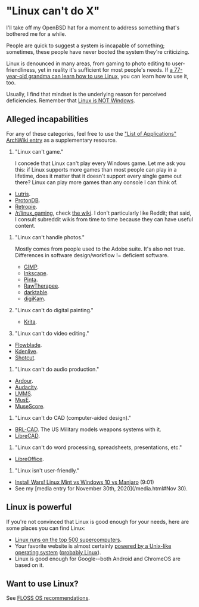 # "Linux can't do X"

I'll take off my OpenBSD hat for a moment to address something that's
bothered me for a while.

People are quick to suggest a system is incapable of something;
sometimes, these people have never booted the system they're
criticizing.

Linux is denounced in many areas, from gaming to photo editing to
user-friendliness, yet in reality it's sufficient for most people's
needs. If [a 77-year-old grandma can learn how to use
Linux](https://old.reddit.com/r/linux/comments/gxlkuw/i_recently_taught_my_grandma_77_linux/),
you can learn how to use it, too.

Usually, I find that mindset is the underlying reason for perceived
deficiencies. Remember that [Linux is NOT
Windows](https://linux.oneandoneis2.org/LNW.htm).

## Alleged incapabilities

For any of these categories, feel free to use the ["List of
Applications" ArchWiki entry](https://wiki.archlinux.org/index.php/List_of_applications)
as a supplementary resource.

1. "Linux can't game."

   I concede that Linux can't play every Windows game. Let me ask you
   this: if Linux supports more games than most people can play in a
   lifetime, does it matter that it doesn't support every single game
   out there?  Linux can play more games than any console I can think
   of.

  - [Lutris](https://lutris.net/).
  - [ProtonDB](https://www.protondb.com/).
  - [Retropie](https://retropie.org.uk/).
  - [/r/linux_gaming](https://old.reddit.com/r/linux_gaming/), check
    [the wiki](https://old.reddit.com/r/linux_gaming/wiki/index). I
    don't particularly like Reddit; that said, I consult subreddit wikis
    from time to time because they can have useful content.

1. "Linux can't handle photos."

   Mostly comes from people used to the Adobe suite. It's also not true.
   Differences in software design/workflow != deficient software.

   - [GIMP](https://www.gimp.org/).
   - [Inkscape](https://inkscape.org/).
   - [Pinta](https://pinta-project.com/).
   - [RawTherapee](https://rawtherapee.com/).
   - [darktable](https://www.darktable.org/).
   - [digiKam](https://www.digikam.org/).

1. "Linux can't do digital painting."

   - [Krita](https://krita.org/en/).

1. "Linux can't do video editing."

  - [Flowblade](https://jliljebl.github.io/flowblade/).
  - [Kdenlive](https://kdenlive.org/).
  - [Shotcut](https://www.shotcut.org/).

1. "Linux can't do audio production."

  - [Ardour](https://ardour.org/).
  - [Audacity](https://www.audacityteam.org/).
  - [LMMS](https://lmms.io/).
  - [MusE](https://muse-sequencer.github.io/).
  - [MuseScore](https://musescore.org/).

1. "Linux can't do CAD (computer-aided design)."

  - [BRL-CAD](https://brlcad.org/). The US Military models weapons
    systems with it.
  - [LibreCAD](https://www.librecad.org/).

1. "Linux can't do word processing, spreadsheets, presentations, etc."

  - [LibreOffice](https://www.libreoffice.org/).

1. "Linux isn't user-friendly."

  - [Install Wars! Linux Mint vs Windows 10 vs
    Manjaro](https://invidious.snopyta.org/watch?v=wnqRJOJGWGA)
    (9:01)
  - See my [media entry for November 30th, 2020](/media.html#Nov 30).

## Linux is powerful

If you're not convinced that Linux is good enough for your needs, here
are some places you can find Linux:

- [Linux runs on the top 500
  supercomputers](https://www.top500.org/statistics/details/osfam/1/).
- Your favorite website is almost
  certainly [powered by a Unix-like operating
  system](https://w3techs.com/technologies/details/os-unix) ([probably
  Linux](https://w3techs.com/technologies/details/os-linux)).
- Linux is good enough for Google--both Android and ChromeOS are based
  on it.

## Want to use Linux?

See [FLOSS OS recommendations](/os.html).
